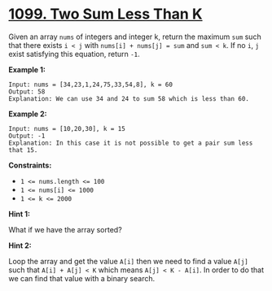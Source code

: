 # [1099. Two Sum Less Than K](https://leetcode.com/problems/two-sum-less-than-k/)

Given an array `nums` of integers and integer k, return the maximum `sum` such that there exists `i < j` with `nums[i] + nums[j] = sum` and `sum < k`. If no `i`, `j` exist satisfying this equation, return `-1`.

**Example 1:**

    Input: nums = [34,23,1,24,75,33,54,8], k = 60
    Output: 58
    Explanation: We can use 34 and 24 to sum 58 which is less than 60.

**Example 2:**

    Input: nums = [10,20,30], k = 15
    Output: -1
    Explanation: In this case it is not possible to get a pair sum less that 15.

**Constraints:**

- `1 <= nums.length <= 100`
- `1 <= nums[i] <= 1000`
- `1 <= k <= 2000`

**Hint 1:**

What if we have the array sorted?

**Hint 2:**

Loop the array and get the value `A[i]` then we need to find a value `A[j]` such that `A[i] + A[j] < K` which means `A[j] < K - A[i]`. In order to do that we can find that value with a binary search.
